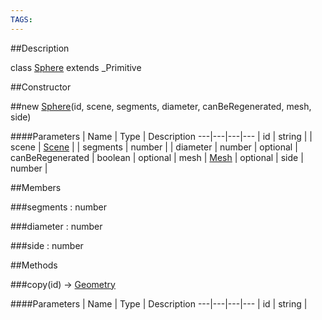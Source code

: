 ```yaml
---
TAGS:
---
```


##Description

class [Sphere](/classes/2.2-alpha/Sphere) extends _Primitive



##Constructor

##new [Sphere](/classes/2.2-alpha/Sphere)(id, scene, segments, diameter, canBeRegenerated, mesh, side)



####Parameters
 | Name | Type | Description
---|---|---|---
 | id | string | 
 | scene | [Scene](/classes/2.2-alpha/Scene) | 
 | segments | number | 
 | diameter | number | 
optional | canBeRegenerated | boolean | 
optional | mesh | [Mesh](/classes/2.2-alpha/Mesh) | 
optional | side | number | 

##Members

###segments : number



###diameter : number



###side : number



##Methods

###copy(id) &rarr; [Geometry](/classes/2.2-alpha/Geometry)



####Parameters
 | Name | Type | Description
---|---|---|---
 | id | string | 

